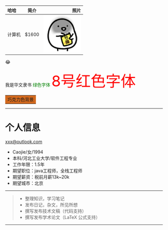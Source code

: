 
| 哈哈        | 简介   |  照片  |
| :----------------------   | :-------------------:  | ------------------:  |
| 计算机     | \$1600 |   ![Caojie](https://github.com/caoyuanbao/me/blob/master/ilike.gif?raw=true)     |
:joy:
<html>
<font face="STLiti ">我是华文隶书</font>
<font color=green>绿色字体</font>
<font color=red size=8>8号红色字体</font>
<table><tr><td bgcolor=Chocolate>巧克力色背景</td></tr></table>
</html>

***
# 个人信息
<xxx@outlook.com>
 - Caojie/女/1994 
 - 本科/河北工业大学/软件工程专业
 - 工作年限：1.5年
 - 期望职位：java工程师，全栈工程师
 - 期望薪资：税前月薪13k~20k
 - 期望城市：北京
***

> * 整理知识，学习笔记
> * 发布日记，杂文，所见所想
> * 撰写发布技术文稿（代码支持）
> * 撰写发布学术论文（LaTeX 公式支持）

***